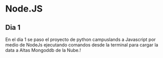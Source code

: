 # Node.JS

## Dia 1 

En el dia 1 se paso el proyecto de python campuslands a Javascript por medio de NodeJs ejecutando comandos desde la terminal para cargar la data a Altas Mongoddb de la Nube.! 

